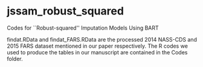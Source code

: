 # jssam_robust_squared
Codes for ``Robust-squared'' Imputation Models Using BART

findat.RData and findat_FARS.RData are the processed 2014 NASS-CDS and 2015 FARS dataset mentioned in our paper respectively.
The R codes we used to produce the tables in our manuscript are contained in the Codes folder.
